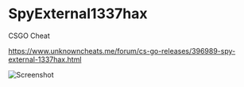 # SpyExternal1337hax
CSGO Cheat

https://www.unknowncheats.me/forum/cs-go-releases/396989-spy-external-1337hax.html

![Screenshot](https://i.imgur.com/w7VqeLk.png)

